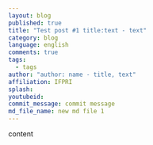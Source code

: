 ```yaml
---
layout: blog
published: true
title: "Test post #1 title:text - text"
category: blog
language: english
comments: true
tags: 
  - tags
author: "author: name - title, text"
affiliation: IFPRI
splash: 
youtubeid: 
commit_message: commit message
md_file_name: new md file 1
---
```

content
